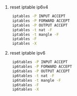 1. reset iptable ip6v4
   ```bash
    iptables -P INPUT ACCEPT
    iptables -P FORWARD ACCEPT
    iptables -P OUTPUT ACCEPT
    iptables -t nat -F
    iptables -t mangle -F
    iptables -F
    iptables -X
   ```
2. reset iptable ipv6
   ```bash
    ip6tables -P INPUT ACCEPT
    ip6tables -P FORWARD ACCEPT
    ip6tables -P OUTPUT ACCEPT
    ip6tables -t nat -F
    ip6tables -t mangle -F
    ip6tables -F
    ip6tables -X
   ```
